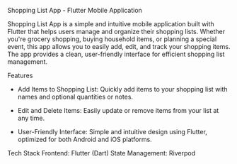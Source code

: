 Shopping List App - Flutter Mobile Application

Shopping List App is a simple and intuitive mobile application built with Flutter that helps users manage and organize their shopping lists. Whether you're grocery shopping, buying household items, or planning a special event, this app allows you to easily add, edit, and track your shopping items. The app provides a clean, user-friendly interface for efficient shopping list management.

Features
 * Add Items to Shopping List: Quickly add items to your shopping list with names and optional quantities or notes.

 * Edit and Delete Items: Easily update or remove items from your list at any time.

 * User-Friendly Interface: Simple and intuitive design using Flutter, optimized for both Android and iOS platforms.

 Tech Stack
Frontend: Flutter (Dart)
State Management: Riverpod 
